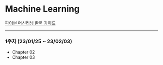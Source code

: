 # Machine Learning

[파이썬 머신러닝 완벽 가이드](https://github.com/wikibook/pymlrev2)

-----

### 1주차 (23/01/25 ~ 23/02/03)
- Chapter 02
- Chapter 03
